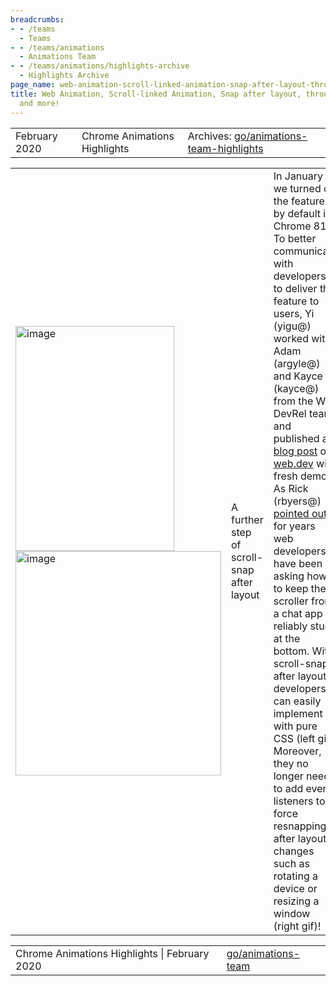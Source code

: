 ```yaml
---
breadcrumbs:
- - /teams
  - Teams
- - /teams/animations
  - Animations Team
- - /teams/animations/highlights-archive
  - Highlights Archive
page_name: web-animation-scroll-linked-animation-snap-after-layout-throughput-metrics-and-more
title: Web Animation, Scroll-linked Animation, Snap after layout, throughput metrics
  and more!
---
```


<table>
<tr>

<td>February 2020</td>

<td>Chrome Animations Highlights</td>

<td>Archives: <a href="http://go/animations-team-highlights">go/animations-team-highlights</a></td>

</tr>
</table>

<table>
<tr>

<td><img alt="image" src="https://lh6.googleusercontent.com/Duuu09yTSsJWnz8tD3LTf_8Efkat2mPX-57vvznGOi2ztEqT4jaREe0m6l_HTxhef-ztUn4IM2QsVA5VRpqu1DAQuJF2IMnuzkgnY1pXx5UneEIkdF88GxKN6LhRkMB1_9WfN48Q" height=360 width=254><img alt="image" src="https://lh5.googleusercontent.com/Pq6YWdKed4hu4OrROqEtMyda4ULyRcRr_Vvf6OAs2OMibUkmCQrZ7khiug4QjV2pEEAwpmaKAMQjdUQLaNrKvHS3z5VvNQ0s0s-KbOTJ9Ww1FwFlcK1-RY_ff41-jU-zirkVrgWD" height=359 width=329></td>

<td>A further step of scroll-snap after layout</td>

<td>In January we turned on the feature by default in Chrome 81. To better communicate with developers to deliver the feature to users, Yi (yigu@) worked with Adam (argyle@) and Kayce (kayce@) from the Web DevRel team and published a <a href="https://web.dev/snap-after-layout/">blog post</a> on <a href="http://web.dev">web.dev</a> with fresh demos. As Rick (rbyers@) <a href="https://twitter.com/RickByers/status/1235318530565984257">pointed out</a>, for years web developers have been asking how to keep the scroller from a chat app reliably stuck at the bottom. With scroll-snap after layout, developers can easily implement it with pure CSS (left gif). Moreover, they no longer need to add event listeners to force resnapping after layout changes such as rotating a device or resizing a window (right gif)!</td>

<td><table></td>
<td><tr></td>

<td><td>function flip() {</td></td>

<td><td> anim.playbackRate = -anim.playbackRate;</td></td>

<td><td>}</td></td>

<td><td>Updating playbackRate caused unwanted jumping back and forwards, as an animation was not marked as outdated when resuming from a finished state.</td></td>

<td><td><img alt="image" src="https://lh4.googleusercontent.com/qwecDRWN-ff5APjwvnBG-lmKnBTblQKFibqIJ5yQYJHSSRfZ63ccR-CfQqoLbl65JRktpUKHNl56OtALLB5C7vaGrRKnfotZxaxwCPpfe58vxam0XFKjTDCiKlBz1gXOjMWWbnuO" height=147 width=265></td></td>

<td></tr></td>
<td></table></td>

<td><table></td>
<td><tr></td>

<td></tr></td>
<td><tr></td>
<td></tr></td>
<td><tr></td>

<td><td>document.body.addEventListener(</td></td>

<td><td> 'mousemove', evt =&gt; {</td></td>

<td><td> const animation = circle.animate(</td></td>

<td><td> { transform : 'translate(...)' },</td></td>

<td><td> { duration: 500, fill: 'forwards' }</td></td>

<td><td> );</td></td>

<td><td> animation.finished.then(() =&gt; {</td></td>

<td><td> animation.commitStyles();</td></td>

<td><td> animation.cancel();</td></td>

<td><td> });</td></td>

<td><td>});</td></td>

<td><td><img alt="image" src="https://lh6.googleusercontent.com/z5MCQctf8obsWW1sjlgqFKVR3vS4cvO9hnmJ3ORHu-uxuQ4gNeW7zFmIcMfLcXDUrERJdXJRn6ZWz7sO8rB7dGd_7R1qqRcLVnh4jSyYikPLrFqVHMsbVL3r_28KYcHMpCJuPiJv" height=133 width=248></td></td>

<td><td>Require layout object when resolving style since style could be box size dependent.</td></td>

<td></tr></td>
<td><tr></td>

<td><td colspan=2># Animation.commitStyles did not correctly handle transforms</td></td>

<td></tr></td>
<td><tr></td>

<td><td colspan=2>Web Animation on the way</td></td>

<td><td colspan=2>The team has made solid progress on new features and bug fixes. Kevin fixed the two regressions above. George (gtsteel@) completed the work on pseudo-element animations on both <a href="https://github.com/w3c/csswg-drafts/pull/4616">specification</a> and <a href="https://chromium-review.googlesource.com/c/chromium/src/+/2031986">implementation</a> sides. As usual, Hao (haozhes@) made our implementation more interoperable by passing more wpt tests!</td></td>

<td><td colspan=2><img alt="image" src="https://lh4.googleusercontent.com/qUQHx8YY3PrU0F3X-9OfErZR9IwlHsKsCElzfR8h0v9xGR824m708ECrqY_z6gvJHTRSIQWJH1pol7Sshj9rd2BkRqU0Q3jH8H8RSXVTZcXyO5NgXO4zigsDSUzncj_vUbXVvJAj" height=248 width=555></td></td>

<td><td colspan=2><img alt="image" src="https://lh4.googleusercontent.com/tg1Bvj-WJkkw_QW8zVhsgu5AEO-blW-gYIZZL_l-nqcDPxQO89L0l3JIREtJ0-XMhXmEMIy-xDC36QbWsi-LsbHRpy8-7p57ppOCoyI922ZnUvkn64INt1hyGlg_J9HbZzCkov1a" height=251 width=555></td></td>

<td><td colspan=2>A new path of throughput metrics</td></td>

<td><td colspan=2>Frame throughput measures the smoothness of Chrome renderer. i.e. higher is better. However, it makes the UMA timeline hard to read. e.g. usually 90th percentile represents the 90% users with better results but it’s opposite in the throughput metrics. To better align with the UMA timeline, Xida (xidachen@) inverted the metrics Throughput with PercentDroppedFrames which still measures the performance but in a more readable way. For example, the graph in the above shows that at 90th percentile we have ~80% frames dropped.</td></td>

<td><td colspan=2>Scroll-linked animations</td></td>

<td><td colspan=2>We have been collaborating with Microsoft engineers towards shipping scroll-linked animations. Both Majid (majidvp@) and Olga (<a href="mailto:gerchiko@microsoft.com">gerchiko@microsoft.com</a>) became the <a href="https://drafts.csswg.org/scroll-animations/">specification editors</a> which helps with driving specification discussions and updates. This month, Majid wrote a <a href="https://github.com/w3c/csswg-drafts/pull/4751">PR</a> for css syntax and reviewed <a href="https://github.com/w3c/csswg-drafts/pull/4750">PR</a> to remove ScrollTimeline.fill. Gene (girard@) and Rob (flackr@) helped with reviewing all the outstanding spec issues and prioritized them. On the implementation side, Olga made solid progress on implementing scroll offset <a href="https://wicg.github.io/scroll-animations/#avoiding-cycles">snapshotting</a>; Majid started to prototype <a href="https://chromium-review.googlesource.com/c/chromium/src/+/2070673">element based scroll offset</a> and Yi started to add support for <a href="https://chromium-review.googlesource.com/c/chromium/src/+/2084088">composited scroll-linked animations</a>.</td></td>

<td></tr></td>
<td></table></td>

</tr>
</table>

<table>
<tr>

<td>Chrome Animations Highlights | February 2020</td>

<td><a href="http://go/animations-team">go/animations-team</a></td>

</tr>
</table>